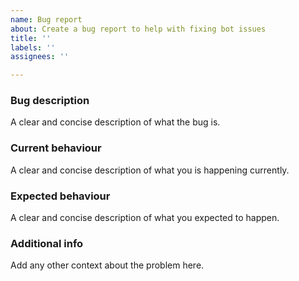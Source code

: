 ```yaml
---
name: Bug report
about: Create a bug report to help with fixing bot issues
title: ''
labels: ''
assignees: ''

---
```


### Bug description
A clear and concise description of what the bug is.

### Current behaviour
A clear and concise description of what you is happening currently.

### Expected behaviour
A clear and concise description of what you expected to happen.

### Additional info
Add any other context about the problem here.
